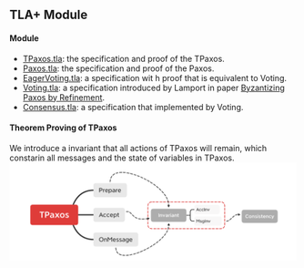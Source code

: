 ## TLA+ Module

#### Module

- [TPaxos.tla](./TPaxos.tla): the specification and proof of the TPaxos.
- [Paxos.tla](./Paxos.tla): the specification and proof of the Paxos.
- [EagerVoting.tla](./EagerVoting.tla): a specification wit h proof that is equivalent to Voting.  
- [Voting.tla](./Voting.tla): a specification introduced by Lamport in paper [Byzantizing Paxos by Refinement](http://lamport.azurewebsites.net/pubs/web-byzpaxos.pdf).
- [Consensus.tla](./Consensus.tla): a specification that implemented by Voting.

#### Theorem Proving of TPaxos

We introduce a invariant that all actions of TPaxos will remain, which constarin all messages and the state of variables in TPaxos.
![proof framework](./proof.png)